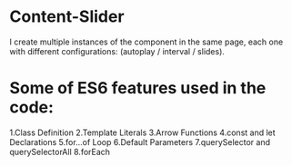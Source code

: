 # Content-Slider
I create multiple instances of the component in the same page, each one with different configurations: (autoplay / interval / slides).

# Some of ES6 features used in the code:
 1.Class Definition
 2.Template Literals
 3.Arrow Functions
 4.const and let Declarations
 5.for...of Loop
 6.Default Parameters
 7.querySelector and querySelectorAll
 8.forEach

